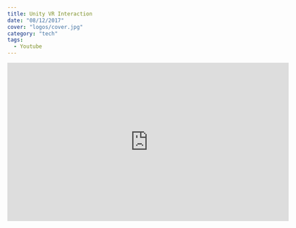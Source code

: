 ```yaml
---
title: Unity VR Interaction
date: "08/12/2017"
cover: "logos/cover.jpg"
category: "tech"
tags:
  - Youtube
---
```


<iframe type="text/html" width="640" height="360" src="https://www.youtube.com/embed/vGmfTSoi-J8?autoplay=0" frameborder="0"></iframe>
